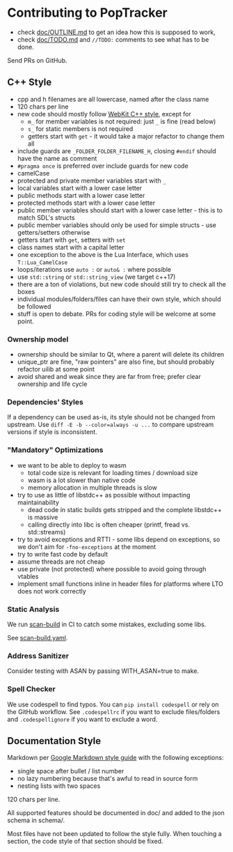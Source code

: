 # Contributing to PopTracker

- check [doc/OUTLINE.md](doc/OUTLINE.md) to get an idea how this is supposed to work,
- check [doc/TODO.md](doc/TODO.md) and `//TODO:` comments to see what has to be done.

Send PRs on GitHub.

## C++ Style

- cpp and h filenames are all lowercase, named after the class name
- 120 chars per line
- new code should mostly follow [WebKit C++ style](https://webkit.org/code-style-guidelines/),
  except for
  - `m_` for member variables is not required: just `_` is fine (read below)
  - `s_` for static members is not required
  - getters start with `get` - it would take a major refactor to change them all
- include guards are `_FOLDER_FOLDER_FILENAME_H`,
  closing `#endif` should have the name as comment
- `#pragma once` is preferred over include guards for new code
- camelCase
- protected and private member variables start with `_`
- local variables start with a lower case letter
- public methods start with a lower case letter
- protected methods start with a lower case letter
- public member variables should start with a lower case letter - this is to match SDL's structs
- public member variables should only be used for simple structs - use getters/setters otherwise
- getters start with `get`, setters with `set`
- class names start with a capital letter
- one exception to the above is the Lua Interface, which uses `T::Lua_CamelCase`
- loops/iterations use `auto :` or `auto& :` where possible
- use `std::string` or `std::string_view` (we target c++17)
- there are a ton of violations, but new code should still try to check all the boxes
- individual modules/folders/files can have their own style, which should be followed
- stuff is open to debate. PRs for coding style will be welcome at some point.

### Ownership model

- ownership should be similar to Qt, where a parent will delete its children
- unique_ptr are fine, "raw pointers" are also fine, but should probably refactor uilib at some point
- avoid shared and weak since they are far from free; prefer clear ownership and life cycle

### Dependencies' Styles

If a dependency can be used as-is, its style should not be changed from upstream.
Use `diff -E -b --color=always -u ...` to compare upstream versions if style is inconsistent.

### "Mandatory" Optimizations

- we want to be able to deploy to wasm
  - total code size is relevant for loading times / download size
  - wasm is a lot slower than native code
  - memory allocation in multiple threads is slow
- try to use as little of libstdc++ as possible without impacting maintainability
  - dead code in static builds gets stripped and the complete libstdc++ is massive
  - calling directly into libc is often cheaper (printf, fread vs. std::streams)
- try to avoid exceptions and RTTI - some libs depend on exceptions,
  so we don't aim for `-fno-exceptions` at the moment
- try to write fast code by default
- assume threads are not cheap
- use private (not protected) where possible to avoid going through vtables
- implement small functions inline in header files for platforms where LTO does not work correctly

### Static Analysis

We run [scan-build](https://clang.llvm.org/docs/analyzer/user-docs/CommandLineUsage.html#scan-build)
in CI to catch some mistakes, excluding some libs.

See [scan-build.yaml](../.github/workflows/scan-build.yaml).

### Address Sanitizer

Consider testing with ASAN by passing WITH_ASAN=true to make.

### Spell Checker

We use codespell to find typos. You can `pip install codespell` or rely on the GitHub workflow.
See `.codespellrc` if you want to exclude files/folders and `.codespellignore` if you want to exclude a word.

## Documentation Style

Markdown per [Google Markdown style guide](https://google.github.io/styleguide/docguide/style.html)
with the following exceptions:
- single space after bullet / list number
- no lazy numbering because that's awful to read in source form
- nesting lists with two spaces

120 chars per line.

All supported features should be documented in doc/ and added to the json schema in schema/.

Most files have not been updated to follow the style fully. When touching a section, the code style of that section
should be fixed.
